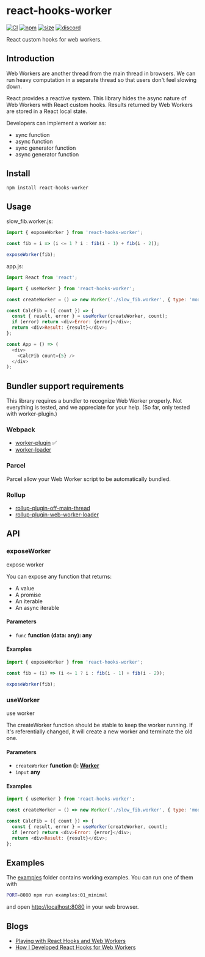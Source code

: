 # react-hooks-worker

[![CI](https://img.shields.io/github/workflow/status/dai-shi/react-hooks-worker/CI)](https://github.com/dai-shi/react-hooks-worker/actions?query=workflow%3ACI)
[![npm](https://img.shields.io/npm/v/react-hooks-worker)](https://www.npmjs.com/package/react-hooks-worker)
[![size](https://img.shields.io/bundlephobia/minzip/react-hooks-worker)](https://bundlephobia.com/result?p=react-hooks-worker)
[![discord](https://img.shields.io/discord/627656437971288081)](https://discord.gg/MrQdmzd)

React custom hooks for web workers.

## Introduction

Web Workers are another thread from the main thread in browsers.
We can run heavy computation in a separate thread so that
users don't feel slowing down.

React provides a reactive system.
This library hides the async nature of Web Workers with React custom hooks.
Results returned by Web Workers are stored in a React local state.

Developers can implement a worker as:

-   sync function
-   async function
-   sync generator function
-   async generator function

## Install

```bash
npm install react-hooks-worker
```

## Usage

slow_fib.worker.js:

```javascript
import { exposeWorker } from 'react-hooks-worker';

const fib = i => (i <= 1 ? i : fib(i - 1) + fib(i - 2));

exposeWorker(fib);
```

app.js:

```javascript
import React from 'react';

import { useWorker } from 'react-hooks-worker';

const createWorker = () => new Worker('./slow_fib.worker', { type: 'module' });

const CalcFib = ({ count }) => {
  const { result, error } = useWorker(createWorker, count);
  if (error) return <div>Error: {error}</div>;
  return <div>Result: {result}</div>;
};

const App = () => (
  <div>
    <CalcFib count={5} />
  </div>
);
```

## Bundler support requirements

This library requires a bundler to recognize Web Worker properly.
Not everything is tested, and we appreciate for your help.
(So far, only tested with worker-plugin.)

### Webpack

-   [worker-plugin](https://github.com/GoogleChromeLabs/worker-plugin) :white_check_mark:
-   [worker-loader](https://github.com/webpack-contrib/worker-loader)

### Parcel

Parcel allow your Web Worker script to be automatically bundled.

### Rollup

-   [rollup-plugin-off-main-thread](https://github.com/surma/rollup-plugin-off-main-thread)
-   [rollup-plugin-web-worker-loader](https://github.com/darionco/rollup-plugin-web-worker-loader)

## API

<!-- Generated by documentation.js. Update this documentation by updating the source code. -->

### exposeWorker

expose worker

You can expose any function that returns:

-   A value
-   A promise
-   An iterable
-   An async iterable

#### Parameters

-   `func` **function (data: any): any** 

#### Examples

```javascript
import { exposeWorker } from 'react-hooks-worker';

const fib = (i) => (i <= 1 ? i : fib(i - 1) + fib(i - 2));

exposeWorker(fib);
```

### useWorker

use worker

The createWorker function should be stable to keep the worker running.
If it's referentially changed, it will create a new worker and terminate the old one.

#### Parameters

-   `createWorker` **function (): [Worker](https://developer.mozilla.org/docs/Web/JavaScript)** 
-   `input` **any** 

#### Examples

```javascript
import { useWorker } from 'react-hooks-worker';

const createWorker = () => new Worker('./slow_fib.worker', { type: 'module' });

const CalcFib = ({ count }) => {
  const { result, error } = useWorker(createWorker, count);
  if (error) return <div>Error: {error}</div>;
  return <div>Result: {result}</div>;
};
```

## Examples

The [examples](examples) folder contains working examples.
You can run one of them with

```bash
PORT=8080 npm run examples:01_minimal
```

and open <http://localhost:8080> in your web browser.

<!--
You can also try them in codesandbox.io:
[01](https://codesandbox.io/s/github/dai-shi/react-hooks-worker/tree/master/examples/01_minimal)
[02](https://codesandbox.io/s/github/dai-shi/react-hooks-worker/tree/master/examples/02_typescript)
[03](https://codesandbox.io/s/github/dai-shi/react-hooks-worker/tree/master/examples/03_comparison)
[04](https://codesandbox.io/s/github/dai-shi/react-hooks-worker/tree/master/examples/04_inline)
[05](https://codesandbox.io/s/github/dai-shi/react-hooks-worker/tree/master/examples/05_generator)
-->

## Blogs

-   [Playing with React Hooks and Web Workers](https://blog.axlight.com/posts/playing-with-react-hooks-and-web-workers/)
-   [How I Developed React Hooks for Web Workers](https://blog.axlight.com/posts/how-i-developed-react-hooks-for-web-workers/)
